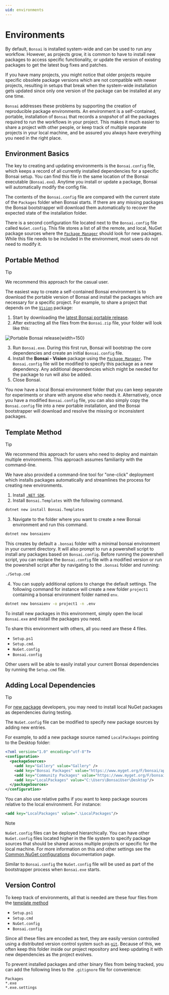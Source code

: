 ```yaml
---
uid: environments
---
```


# Environments

By default, `Bonsai` is installed system-wide and can be used to run any workflow. However, as projects grow, it is common to have to install new packages to access specific functionality, or update the version of existing packages to get the latest bug fixes and patches.

If you have many projects, you might notice that older projects require specific obsolete package versions which are not compatible with newer projects, resulting in setups that break when the system-wide installation gets updated since only one version of the package can be installed at any one time.

`Bonsai` addresses these problems by supporting the creation of reproducible package environments. An environment is a self-contained, portable, installation of `Bonsai` that records a *snapshot* of all the packages required to run the workflows in your project. This makes it much easier to share a project with other people, or keep track of multiple separate projects in your local machine, and be assured you always have everything you need in the right place.

## Environment Basics
The key to creating and updating environments is the `Bonsai.config` file, which keeps a record of all currently installed dependencies for a specific Bonsai setup. You can find this file in the same location of the Bonsai executable (`Bonsai.exe`). Anytime you install or update a package, Bonsai will automatically modify the config file.

The contents of the `Bonsai.config` file are compared with the current state of the `Packages` folder when Bonsai starts. If there are any missing packages the Bonsai bootstrapper will download them automatically to recover the expected state of the installation folder.

There is a second configuration file located next to the `Bonsai.config` file called `NuGet.config`. This file stores a list of all the remote, and local, NuGet package sources where the [`Package Manager`](xref:packages) should look for new packages. While this file needs to be included in the environment, most users do not need to modify it.

## Portable Method
> [!TIP]
> We recommend this approach for the casual user.

The easiest way to create a self-contained Bonsai environment is to download the portable version of Bonsai and install the packages which are necessary for a specific project. For example, to share a project that depends on the [`Vision`](xref:Bonsai.Vision) package:

1. Start by downloading the [latest Bonsai portable release](https://github.com/bonsai-rx/bonsai/releases/latest/download/Bonsai.zip).
2. After extracting all the files from the `Bonsai.zip` file, your folder will look like this:

![Portable Bonsai release](~/images/environments-portablerelease.png){width=150}

3. Run `Bonsai.exe`. During this first run, Bonsai will bootstrap the core dependencies and create an initial `Bonsai.config` file.
4. Install the **Bonsai - Vision** package using the [`Package Manager`](xref:packages). The `Bonsai.config` file will be modified to specify this package as a new dependency. Any additional dependencies which might be needed for the package to run will also be added.
5. Close Bonsai.

You now have a local Bonsai environment folder that you can keep separate for experiments or share with anyone else who needs it. Alternatively, once you have a modified `Bonsai.config` file, you can also simply copy the `Bonsai.config` file into a new portable installation, and the Bonsai bootstrapper will download and resolve the missing or inconsistent packages.

## Template Method
> [!TIP]
> We recommend this approach for users who need to deploy and maintain multiple environments. This approach assumes familiarity with the command-line.

We have also provided a command-line tool for "one-click" deployment which installs packages automatically and streamlines the process for creating new environments.

1. Install [`.NET SDK`](https://dotnet.microsoft.com/en-us/download). 
2. Install `Bonsai.Templates` with the following command.
```cmd
dotnet new install Bonsai.Templates
```
3. Navigate to the folder where you want to create a new Bonsai environment and run this command. 
```cmd
dotnet new bonsaienv
```
This creates by default a `.bonsai` folder with a minimal bonsai environment in your current directory. It will also prompt to run a powershell script to install any packages based on `Bonsai.config`. Before running the powershell script, you can replace the `Bonsai.config` file with a modified version or run the powershell script after by navigating to the `.bonsai` folder and running:

```cmd
./Setup.cmd
```
4. You can supply additional options to change the default settings. The following command for instance will create a new folder `project1` containing a bonsai environment folder named `env`.
```cmd
dotnet new bonsaienv -o project1 -n .env
```
To install new packages in this environment, simply open the local `Bonsai.exe` and install the packages you need.

To share this environment with others, all you need are these 4 files.

- `Setup.ps1`
- `Setup.cmd`.
- `NuGet.config`
- `Bonsai.config`

Other users will be able to easily install your current Bonsai dependencies by running the `Setup.cmd` file.

## Adding Local Dependencies
> [!TIP] 
> For [new package](xref:create-package) developers, you may need to install local NuGet packages as dependencies during testing.

The `NuGet.config` file can be modified to specify new package sources by adding new entries.

For example, to add a new package source named `LocalPackages` pointing to the Desktop folder:

```xml
<?xml version="1.0" encoding="utf-8"?>
<configuration>
  <packageSources>
    <add key="Gallery" value="Gallery" />
    <add key="Bonsai Packages" value="https://www.myget.org/F/bonsai/api/v3/index.json" />
    <add key="Community Packages" value="https://www.myget.org/F/bonsai-community/api/v3/index.json" />
    <add key="LocalPackages" value="C:\Users\BonsaiUser\Desktop"/>
  </packageSources>
</configuration>
```

You can also use relative paths if you want to keep package sources relative to the local environment. For instance:

```xml
<add key="LocalPackages" value=".\LocalPackages"/>
```

> [!Note]
> `NuGet.config` files can be deployed hierarchically. You can have other `NuGet.config` files located higher in the file system to specify package sources that should be shared across multiple projects or specific for the local machine. For more information on this and other settings see the [Common NuGet configurations](https://learn.microsoft.com/en-us/nuget/consume-packages/configuring-nuget-behavior) documentation page.

Similar to `Bonsai.config` the `NuGet.config` file will be used as part of the bootstrapper process when `Bonsai.exe` starts.

## Version Control
To keep track of environments, all that is needed are these four files from the [template method](#template-method)

- `Setup.ps1`
- `Setup.cmd`
- `NuGet.config`
- `Bonsai.config`

Since all these files are encoded as text, they are easily version controlled using a distributed version control system such as [`git`](https://git-scm.com/). Because of this, we often keep this folder inside our project repository and keep updating it with new dependencies as the project evolves.

To prevent installed packages and other binary files from being tracked, you can add the following lines to the `.gitignore` file for convenience:

```
Packages
*.exe
*.exe.settings
```
